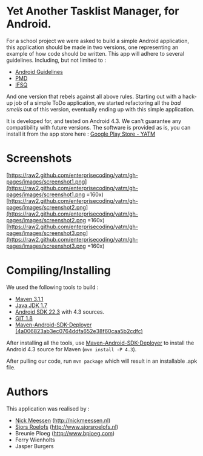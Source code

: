Yet Another Tasklist Manager, for Android.
=========
For a school project we were asked to build a simple Android application, this application should be made in two versions, one representing an example of how code should be written. This app will adhere to several guidelines. Including, but not limited to : 

- [Android Guidelines](http://source.android.com/source/code-style.html)
- [PMD](http://pmd.sourceforge.net/pmd-5.0.5/)
- [IFSQ](http://www.ifsq.org/level-2.html)

And one version that rebels against all above rules. Starting out with a hack-up job of a simple ToDo application, we started refactoring all the _bad smells_ out of this version, eventually ending up with this simple application.

It is developed for, and tested on Android 4.3. We can't guarantee any compatibility with future versions. The software is provided as is, you can install it from the app store here : [Google Play Store - YATM](https://play.googe.com)

Screenshots
=========
[https://raw2.github.com/enterprisecoding/yatm/gh-pages/images/screenshot1.png](https://raw2.github.com/enterprisecoding/yatm/gh-pages/images/screenshot1.png =160x)
[https://raw2.github.com/enterprisecoding/yatm/gh-pages/images/screenshot2.png](https://raw2.github.com/enterprisecoding/yatm/gh-pages/images/screenshot2.png =160x)
[https://raw2.github.com/enterprisecoding/yatm/gh-pages/images/screenshot3.png](https://raw2.github.com/enterprisecoding/yatm/gh-pages/images/screenshot3.png =160x)

Compiling/Installing
=========
We used the following tools to build :
- [Maven 3.1.1](http://maven.apache.org)
- [Java JDK 1.7](http://www.oracle.com/technetwork/java/javase/overview/index.html)
- [Android SDK 22.3](http://developer.android.com) with 4.3 sources.
- [GIT 1.8](http://git-scm.com/downloads)
- [Maven-Android-SDK-Deployer (4a006823ab3ec0764ddfa652e38f60caa5b2cdfc)](https://github.com/mosabua/maven-android-sdk-deployer)

After installing all the tools, use [Maven-Android-SDK-Deployer](https://github.com/mosabua/maven-android-sdk-deployer) to install the Android 4.3 source for Maven (`mvn install -P 4.3`).

After pulling our code, run `mvn package` which will result in an installable .apk file.

Authors
=========
This application was realised by :
- [Nick Meessen](https://github.com/nickmeessen) (http://nickmeessen.nl)
- [Sjors Roelofs](https://github.com/sjorsroelofs) (http://www.sjorsroelofs.nl)
- Breunie Ploeg (http://www.bploeg.com)
- Ferry Wienholts
- Jasper Burgers
